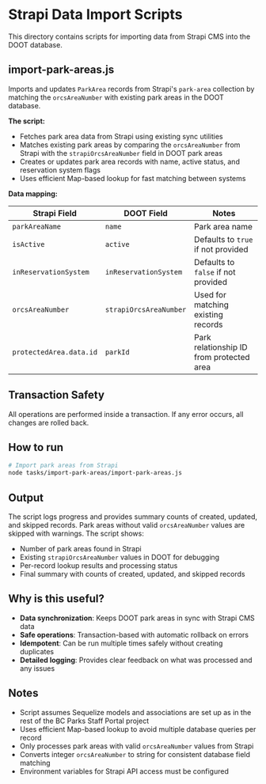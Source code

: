 # Strapi Data Import Scripts

This directory contains scripts for importing data from Strapi CMS into the DOOT database.

## import-park-areas.js

Imports and updates `ParkArea` records from Strapi's `park-area` collection by matching the `orcsAreaNumber` with existing park areas in the DOOT database.

**The script:**

- Fetches park area data from Strapi using existing sync utilities
- Matches existing park areas by comparing the `orcsAreaNumber` from Strapi with the `strapiOrcsAreaNumber` field in DOOT park areas
- Creates or updates park area records with name, active status, and reservation system flags
- Uses efficient Map-based lookup for fast matching between systems

**Data mapping:**

| Strapi Field            | DOOT Field             | Notes                                    |
| ----------------------- | ---------------------- | ---------------------------------------- |
| `parkAreaName`          | `name`                 | Park area name                           |
| `isActive`              | `active`               | Defaults to `true` if not provided       |
| `inReservationSystem`   | `inReservationSystem`  | Defaults to `false` if not provided      |
| `orcsAreaNumber`        | `strapiOrcsAreaNumber` | Used for matching existing records       |
| `protectedArea.data.id` | `parkId`               | Park relationship ID from protected area |

## Transaction Safety

All operations are performed inside a transaction. If any error occurs, all changes are rolled back.

## How to run

```sh
# Import park areas from Strapi
node tasks/import-park-areas/import-park-areas.js
```

## Output

The script logs progress and provides summary counts of created, updated, and skipped records. Park areas without valid `orcsAreaNumber` values are skipped with warnings. The script shows:

- Number of park areas found in Strapi
- Existing `strapiOrcsAreaNumber` values in DOOT for debugging
- Per-record lookup results and processing status
- Final summary with counts of created, updated, and skipped records

## Why is this useful?

- **Data synchronization**: Keeps DOOT park areas in sync with Strapi CMS data
- **Safe operations**: Transaction-based with automatic rollback on errors
- **Idempotent**: Can be run multiple times safely without creating duplicates
- **Detailed logging**: Provides clear feedback on what was processed and any issues

## Notes

- Script assumes Sequelize models and associations are set up as in the rest of the BC Parks Staff Portal project
- Uses efficient Map-based lookup to avoid multiple database queries per record
- Only processes park areas with valid `orcsAreaNumber` values from Strapi
- Converts integer `orcsAreaNumber` to string for consistent database field matching
- Environment variables for Strapi API access must be configured
